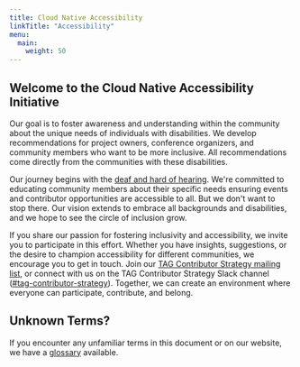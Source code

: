 ```yaml
---
title: Cloud Native Accessibility
linkTitle: "Accessibility"
menu:
  main:
    weight: 50
---
```


## Welcome to the Cloud Native Accessibility Initiative

Our goal is to foster awareness and understanding within the community about the unique needs of individuals with disabilities. We develop recommendations for project owners, conference organizers, and community members who want to be more inclusive. All recommendations come directly from the communities with these disabilities.

Our journey begins with the [deaf and hard of hearing](./deaf-and-hard-of-hearing/). We're committed to educating community members about their specific needs ensuring events and contributor opportunities are accessible to all. But we don't want to stop there. Our vision extends to embrace all backgrounds and disabilities, and we hope to see the circle of inclusion grow.

If you share our passion for fostering inclusivity and accessibility, we invite you to participate in this effort. Whether you have insights, suggestions, or the desire to champion accessibility for different communities, we encourage you to get in touch. Join our [TAG Contributor Strategy mailing list](https://lists.cncf.io/g/cncf-tag-contributor-strategy), or connect with us on the TAG Contributor Strategy Slack channel ([#tag-contributor-strategy](https://cloud-native.slack.com/archives/CT6CWS1JN)). Together, we can create an environment where everyone can participate, contribute, and belong.

## Unknown Terms?

If you encounter any unfamiliar terms in this document or on our website, we have a [glossary](/resources/glossary)
available.
